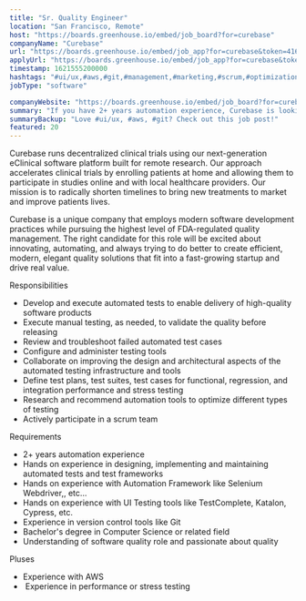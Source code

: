 ```yaml
---
title: "Sr. Quality Engineer"
location: "San Francisco, Remote"
host: "https://boards.greenhouse.io/embed/job_board?for=curebase"
companyName: "Curebase"
url: "https://boards.greenhouse.io/embed/job_app?for=curebase&token=4166581003"
applyUrl: "https://boards.greenhouse.io/embed/job_app?for=curebase&token=4166581003#app"
timestamp: 1621555200000
hashtags: "#ui/ux,#aws,#git,#management,#marketing,#scrum,#optimization"
jobType: "software"

companyWebsite: "https://boards.greenhouse.io/embed/job_board?for=curebase"
summary: "If you have 2+ years automation experience, Curebase is looking for someone with your skillset."
summaryBackup: "Love #ui/ux, #aws, #git? Check out this job post!"
featured: 20
---
```


Curebase runs decentralized clinical trials using our next-generation eClinical software platform built for remote research. Our approach accelerates clinical trials by enrolling patients at home and allowing them to participate in studies online and with local healthcare providers. Our mission is to radically shorten timelines to bring new treatments to market and improve patients lives.

Curebase is a unique company that employs modern software development practices while pursuing the highest level of FDA-regulated quality management. The right candidate for this role will be excited about innovating, automating, and always trying to do better to create efficient, modern, elegant quality solutions that fit into a fast-growing startup and drive real value.

Responsibilities

*   Develop and execute automated tests to enable delivery of high-quality software products
*   Execute manual testing, as needed, to validate the quality before releasing
*   Review and troubleshoot failed automated test cases
*   Configure and administer testing tools
*   Collaborate on improving the design and architectural aspects of the automated testing infrastructure and tools
*   Define test plans, test suites, test cases for functional, regression, and integration performance and stress testing
*   Research and recommend automation tools to optimize different types of testing
*   Actively participate in a scrum team

Requirements

*   2+ years automation experience
*   Hands on experience in designing, implementing and maintaining automated tests and test frameworks
*   Hands on experience with Automation Framework like Selenium Webdriver,, etc…
*   Hands on experience with UI Testing tools like TestComplete, Katalon, Cypress, etc.
*   Experience in version control tools like Git
*   Bachelor's degree in Computer Science or related field
*   Understanding of software quality role and passionate about quality

Pluses

*   Experience with AWS
*    Experience in performance or stress testing
